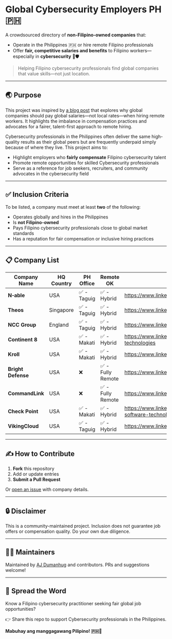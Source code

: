 # Global Cybersecurity Employers PH 🇵🇭

A crowdsourced directory of **non-Filipino-owned companies** that:
- Operate in the Philippines 🇵🇭 or hire remote Filipino professionals
- Offer **fair, competitive salaries and benefits** to Filipino workers—especially in **cybersecurity** 💼🛡️

> Helping Filipino cybersecurity professionals find global companies that value skills—not just location.

---

## 🌏 Purpose

This project was inspired by [a blog post](https://moto.h4ck3r.sh/why-global-companies-should-pay-global-salaries/) that explores why global companies should pay global salaries—not local rates—when hiring remote workers. It highlights the imbalance in compensation practices and advocates for a fairer, talent-first approach to remote hiring.

Cybersecurity professionals in the Philippines often deliver the same high-quality results as their global peers but are frequently underpaid simply because of where they live. This project aims to:

- Highlight employers who **fairly compensate** Filipino cybersecurity talent
- Promote remote opportunities for skilled Cybersecurity professionals
- Serve as a reference for job seekers, recruiters, and community advocates in the cybersecurity field

---

## ✅ Inclusion Criteria

To be listed, a company must meet at least **two** of the following:

- Operates globally and hires in the Philippines
- Is **not Filipino-owned**
- Pays Filipino cybersecurity professionals close to global market standards
- Has a reputation for fair compensation or inclusive hiring practices

---

## 📋 Company List

| Company Name   | HQ Country | PH Office | Remote OK | LinkedIn |
| --- | --- | --- | --- | --- |
| **N‑able** | USA | ✅ - Taguig | ✅ - Hybrid | https://www.linkedin.com/company/n-able |
| **Theos** | Singapore | ✅ - Taguig | ✅ - Hybrid | https://www.linkedin.com/company/theos-cyber |
| **NCC Group** | England | ✅ - Taguig | ✅ - Hybrid | https://www.linkedin.com/company/ncc-group |
| **Continent 8** | USA | ✅ - Makati | ✅ - Hybrid | https://www.linkedin.com/company/continent-8-technologies |
| **Kroll** | USA | ✅ - Makati | ✅ - Hybrid | https://www.linkedin.com/company/kroll |
| **Bright Defense** | USA | ❌ | ✅ - Fully Remote | https://www.linkedin.com/company/brightdefense/ |
| **CommandLink** | USA | ❌ | ✅ - Fully Remote | https://www.linkedin.com/company/commandlink/ |
| **Check Point** | USA | ✅ - Makati | ✅ - Hybrid | https://www.linkedin.com/company/check-point-software-technologies |
| **VikingCloud** | USA | ✅ - Taguig | ✅ - Hybrid | https://www.linkedin.com/company/vikingcloud |

---

## ✍️ How to Contribute

1. **Fork** this repository
2. Add or update entries
3. **Submit a Pull Request**

Or [open an issue](https://github.com/ajdumanhug/global-employers-ph/issues) with company details.

---

## 🔒 Disclaimer

This is a community-maintained project. Inclusion does not guarantee job offers or compensation quality. Do your own due diligence.

---

## 👨‍💻 Maintainers

Maintained by [AJ Dumanhug](https://github.com/ajdumanhug) and contributors. PRs and suggestions welcome!

---

## 📣 Spread the Word

Know a Filipino cybersecurity practitioner seeking fair global job opportunities?

👉 Share this repo to support Cybersecurity professionals in the Philippines.

**Mabuhay ang manggagawang Pilipino! 🇵🇭💪**
